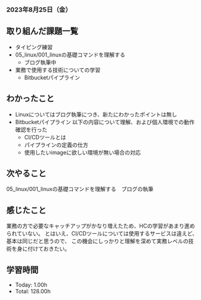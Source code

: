 ### 2023年8月25日（金）

## 取り組んだ課題一覧
- タイピング練習
- 05_linux/001_linuxの基礎コマンドを理解する
  - ブログ執筆中
- 業務で使用する技術についての学習
  - Bitbucketパイプライン
## わかったこと
- Linuxについてはブログ執筆につき、新たにわかったポイントは無し
- Bitbucketパイプライン
  以下の内容について理解、および個人環境での動作確認を行った
  - CI/CDツールとは
  - パイプラインの定義の仕方
  - 使用したいimageに欲しい環境が無い場合の対応

## 次やること
05_linux/001_linuxの基礎コマンドを理解する　ブログの執筆


## 感じたこと
業務の方で必要なキャッチアップがかなり増えたため、HCの学習があまり進められていない。
とはいえ、CI/CDツールについては使用するサービスは違えど、基本は同じだと思うので、
この機会にしっかりと理解を深めて実務レベルの技術を身に付けておきたい。

## 学習時間
- Today: 1.00h
- Total: 128.00h
